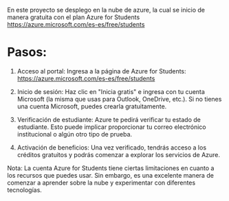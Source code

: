 En este proyecto se desplego en la nube de azure, la cual se inicio de manera gratuita con el plan Azure for Students https://azure.microsoft.com/es-es/free/students

# Pasos:

1. Acceso al portal: Ingresa a la página de Azure for Students: https://azure.microsoft.com/es-es/free/students

2. Inicio de sesión: Haz clic en "Inicia gratis" e ingresa con tu cuenta Microsoft (la misma que usas para Outlook, OneDrive, etc.). Si no tienes una cuenta Microsoft, puedes crearla gratuitamente.

3. Verificación de estudiante: Azure te pedirá verificar tu estado de estudiante. Esto puede implicar proporcionar tu correo electrónico institucional o algún otro tipo de prueba.

4. Activación de beneficios: Una vez verificado, tendrás acceso a los créditos gratuitos y podrás comenzar a explorar los servicios de Azure.

Nota: La cuenta Azure for Students tiene ciertas limitaciones en cuanto a los recursos que puedes usar. Sin embargo, es una excelente manera de comenzar a aprender sobre la nube y experimentar con diferentes tecnologías.
